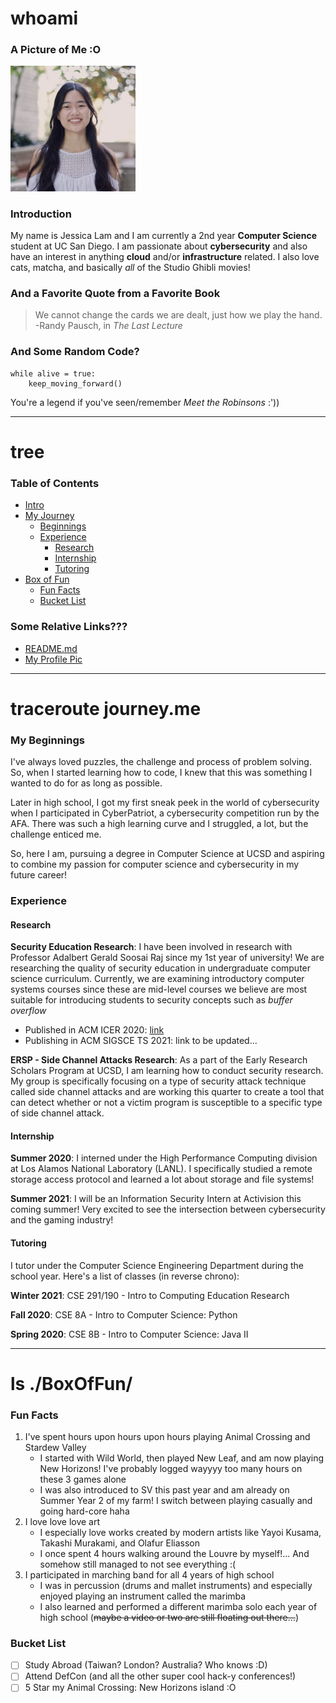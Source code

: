 # whoami
### A Picture of Me :O
<img src="./Jessica_Lam.jpeg" alt="my profile picture" width="200"/>

### Introduction
My name is Jessica Lam and I am currently a 2nd year **Computer Science** student at UC San Diego. I am passionate about **cybersecurity** and also have an interest in anything **cloud** and/or **infrastructure** related. I also love cats, matcha, and basically *all* of the Studio Ghibli movies!

### And a Favorite Quote from a Favorite Book
> We cannot change the cards we are dealt, just how we play the hand.
>   -Randy Pausch, in *The Last Lecture*

### And Some Random Code?
```
while alive = true:
    keep_moving_forward()
```
You're a legend if you've seen/remember *Meet the Robinsons* :'))

---

# tree
### Table of Contents
- [Intro](https://jesslam948.github.io/#whoami)
- [My Journey](https://jesslam948.github.io/#traceroute-journeyme)
    - [Beginnings](https://jesslam948.github.io/#my-beginnings)
    - [Experience](https://jesslam948.github.io/#experience)
        - [Research](https://jesslam948.github.io/#research)
        - [Internship](https://jesslam948.github.io/#internship)
        - [Tutoring](https://jesslam948.github.io/#tutoring)
- [Box of Fun](https://jesslam948.github.io/#ls-boxoffun)
    - [Fun Facts](https://jesslam948.github.io/#fun-facts)
    - [Bucket List](https://jesslam948.github.io/#bucket-list)

### Some Relative Links???
- [README.md](./README.md)
- [My Profile Pic](./Jessica_Lam.jpeg)

---

# traceroute journey.me
### My Beginnings
I've always loved puzzles, the challenge and process of problem solving. So, when I started learning how to code, I knew that this was something I wanted to do for as long as possible.

Later in high school, I got my first sneak peek in the world of cybersecurity when I participated in CyberPatriot, a cybersecurity competition run by the AFA. There was such a high learning curve and I struggled, a lot, but the challenge enticed me.

So, here I am, pursuing a degree in Computer Science at UCSD and aspiring to combine my passion for computer science and cybersecurity in my future career!

### Experience
#### Research
**Security Education Research**: I have been involved in research with Professor Adalbert Gerald Soosai Raj since my 1st year of university! We are researching the quality of security education in undergraduate computer science curriculum. Currently, we are examining introductory computer systems courses since these are mid-level courses we believe are most suitable for introducing students to security concepts such as *buffer overflow*
- Published in ACM ICER 2020: [link](https://dl.acm.org/doi/10.1145/3372782.3406266)
- Publishing in ACM SIGSCE TS 2021: link to be updated...

**ERSP - Side Channel Attacks Research**: As a part of the Early Research Scholars Program at UCSD, I am learning how to conduct security research. My group is specifically focusing on a type of security attack technique called side channel attacks and are working this quarter to create a tool that can detect whether or not a victim program is susceptible to a specific type of side channel attack.

#### Internship
**Summer 2020**: I interned under the High Performance Computing division at Los Alamos National Laboratory (LANL). I specifically studied a remote storage access protocol and learned a lot about storage and file systems!

**Summer 2021**: I will be an Information Security Intern at Activision this coming summer! Very excited to see the intersection between cybersecurity and the gaming industry!

#### Tutoring
I tutor under the Computer Science Engineering Department during the school year. Here's a list of classes (in reverse chrono):

**Winter 2021**: CSE 291/190 - Intro to Computing Education Research

**Fall 2020**: CSE 8A - Intro to Computer Science: Python

**Spring 2020**: CSE 8B - Intro to Computer Science: Java II

---

# ls ./BoxOfFun/
### Fun Facts
1. I've spent hours upon hours upon hours playing Animal Crossing and Stardew Valley
    - I started with Wild World, then played New Leaf, and am now playing New Horizons! I've probably logged wayyyy too many hours on these 3 games alone
    - I was also introduced to SV this past year and am already on Summer Year 2 of my farm! I switch between playing casually and going hard-core haha
2. I love love love art
    - I especially love works created by modern artists like Yayoi Kusama, Takashi Murakami, and Olafur Eliasson
    - I once spent 4 hours walking around the Louvre by myself!... And somehow still managed to not see everything :(
3. I participated in marching band for all 4 years of high school
    - I was in percussion (drums and mallet instruments) and especially enjoyed playing an instrument called the marimba
    - I also learned and performed a different marimba solo each year of high school (~~maybe a video or two are still floating out there...~~)

### Bucket List
- [ ]  Study Abroad (Taiwan? London? Australia? Who knows :D)
- [ ]  Attend DefCon (and all the other super cool hack-y conferences!)
- [ ]  5 Star my Animal Crossing: New Horizons island :O
